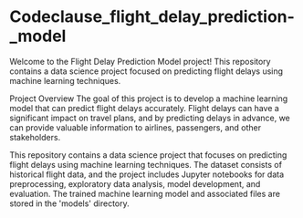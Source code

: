 # Codeclause_flight_delay_prediction-_model
Welcome to the Flight Delay Prediction Model project! This repository contains a data science project focused on predicting flight delays using machine learning techniques. 

Project Overview
The goal of this project is to develop a machine learning model that can predict flight delays accurately. Flight delays can have a significant impact on travel plans, and by predicting delays in advance, we can provide valuable information to airlines, passengers, and other stakeholders.

This repository contains a data science project that focuses on predicting flight delays using machine learning techniques. The dataset consists of historical flight data, and the project includes Jupyter notebooks for data preprocessing, exploratory data analysis, model development, and evaluation. The trained machine learning model and associated files are stored in the 'models' directory. 
